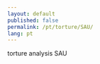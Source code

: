 ```yaml
---
layout: default
published: false
permalink: /pt/torture/SAU/
lang: pt
---
```


torture analysis SAU
